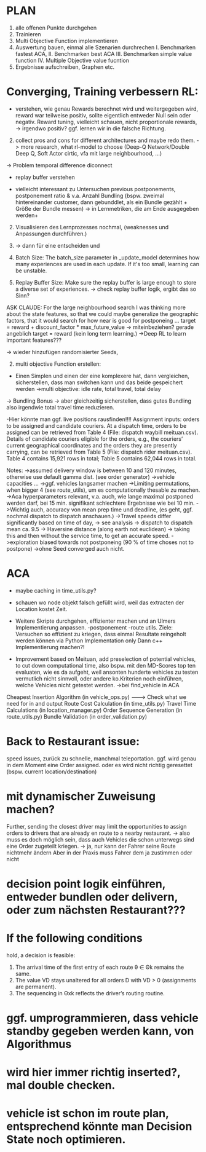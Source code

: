 # PLAN
1. alle offenen Punkte durchgehen
2. Trainieren
3. Multi Objective Function implementieren
3. Auswertung bauen, einmal alle Szenarien durchrechen
    I. Benchmarken fastest ACA,
    II. Benchmarken best ACA
    III. Benchmarken simple value function
    IV. Multiple Objective value fucntion
4. Ergebnisse aufschreiben, Graphen etc.

#  Converging, Training verbessern RL:


- verstehen, wie genau Rewards berechnet wird und weitergegeben wird, reward war teilweise positiv, sollte eigentlich entweder Null sein oder negativ.
Reward tuning, vielleicht schauen, nicht proportionale rewards, -> irgendwo positiv? ggf. lernen wir in die falsche Richtung.



2. collect pros and cons for different architectures and maybe redo them. -> more research, what rl-model to choose (Deep-Q Network/Double Deep Q, Soft Actor cirtic, vfa mit large neighbourhood, ...)


-> Problem temporal difference diconnect

- replay buffer verstehen



- vielleicht interessant zu Untersuchen previous postponements, postponement ratio & v.a. Anzahl Bundling (bspw. zweimal hintereinander customer, dann gebunddlet, als ein Bundle gezählt + Größe der Bundle messen) -> in Lernmetriken, die am Ende ausgegeben werden+

2. Visualisieren des Lernprozesses nochmal, 
(weaknesses und Anpassungen durchführen.)

3. -> dann für eine entscheiden und 

3. Batch Size: The batch_size parameter in _update_model determines how many experiences are used in each update. If it's too small, learning can be unstable.
5. Replay Buffer Size: Make sure the replay buffer is large enough to store a diverse set of experiences.
-> check replay buffer logik, ergibt das so Sinn?


ASK CLAUDE:
For the large neighbourhood search I was thinking more about the state features, so that we could maybe generalize the geographic factors, that it would search for how near is good for postponeing ...
target = reward + discount_factor * max_future_value -> miteinbeziehen? gerade angeblich target = reward (kein long term learning.)
->Deep RL to learn important features???

-> wieder hinzufügen randomisierter Seeds, 

2. multi objective Function erstellen:
- Einen Simplen und einen der eine komplexere hat, dann vergleichen, sicherstellen, dass man switchen kann und das beide gespeichert werden
->multi objective: idle rate, total travel, total delay


-> Bundling Bonus -> aber gleichzeitig sicherstellen, dass gutes Bundling also irgendwie total travel time reduzieren.










-Hier könnte man ggf. live positions rausfinden!!!!
Assignment inputs: orders to be assigned and candidate couriers. At a dispatch time,
orders to be assigned can be retrieved from Table 4 (File: dispatch waybill meituan.csv).
Details of candidate couriers eligible for the orders, e.g., the couriers’ current geographical
coordinates and the orders they are presently carrying, can be retrieved from Table
5 (File: dispatch rider meituan.csv). Table 4 contains 15,921 rows in total; Table
5 contains 62,044 rows in total.


Notes:
->assumed delivery window is between 10 and 120 minutes, otherwise use default gamma dist.  (see order generator)
->vehicle capacities ...
->ggf. vehicles langsamer machen
->Limiting permutations, when bigger 4 (see route_utils), um es computationally thesable zu machen.
->Aca hyperparameters relevant, v.a. auch, wie lange maximal postponed werden darf, bei 15 min. signifikant schlechtere Ergebnisse wie bei 10 min.
->Wichtig auch, accuracy von mean prep time und deadline, (es geht, ggf. nochmal dispatch to dispatch anschauen.)
->Travel speeds differ significantly based on time of day, -> see analysis -> dispatch to dispatch mean ca. 9.5 -> Haversine distance (along earth not euclidean) -> taking this and then without the service time, to get an accurate speed.
->exploration biased towards not postponeing (90 % of time choses not to postpone)
->ohne Seed converged auch nicht.


# ACA

- maybe caching in time_utils.py?
- schauen wo node objekt falsch gefüllt wird, weil das extracten der Location kostet Zeit.
- Weitere Skripte durchgehen, effizienter machen und an Ulmers Implementierung anpassen.
    -postponement
    -route utils.
Ziele:
Versuchen so effizient zu kriegen, dass einmal Resultate reingeholt werden können via Python Implementation only
Dann c++ Implementierung machen?!

- Improvement based on Meituan, add preselection of potential vehicles, to cut down computational time, also bspw. mit den MD-Scores top ten evaluaten, wie es da aufgeht, weil ansonten hunderte vehicles zu testen vermutlich nicht sinnvoll, oder andere ko.Kriterien noch einführen, welche Vehicles nicht getestet werden. ->bei find_vehicle in ACA

Cheapest Insertion Algorithm (in vehicle_ops.py)
---> Check what we need for in and output
Route Cost Calculation (in time_utils.py)
Travel Time Calculations (in location_manager.py)
Order Sequence Generation (in route_utils.py)
Bundle Validation (in order_validation.py)

# Back to Restaurant issue: 
speed issues, zurück zu schnelle, manchmal teleportation.
ggf. wird genau in dem Moment eine Order assigned. oder es wird nicht richtig geresettet (bspw. current location/destination)

# mit dynamischer Zuweisung machen?
Further, sending the closest driver may limit the opportunities to assign orders to drivers that are already en route to a
nearby restaurant.
-> also muss es doch möglich sein, dass auch Vehicles die schon unterwegs sind eine Order zugeteilt kriegen.
-> ja, nur kann der Fahrer seine Route nichtmehr ändern
Aber in der Praxis muss Fahrer dem ja zustimmen oder nicht


# decision point logik einführen, entweder bundlen oder delivern, oder zum nächsten Restaurant???
# If the following conditions
hold, a decision is feasible:
1. The arrival time of the first entry of each route
θ ∈ Θk remains the same.
2. The value VD stays unaltered for all orders D
with VD > 0 (assignments are permanent).
3. The sequencing in Θxk
reflects the driver’s routing routine.


# ggf. umprogrammieren, dass vehicle standby gegeben werden kann, von Algorithmus
# wird hier immer richtig inserted?, mal double checken.

# vehicle ist schon im route plan, entsprechend könnte man Decision State noch optimieren.
